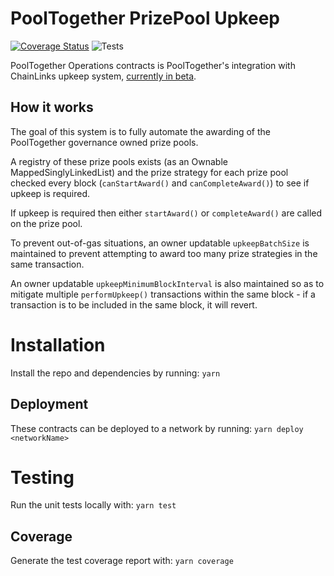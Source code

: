 # PoolTogether PrizePool Upkeep

[![Coverage Status](https://coveralls.io/repos/github/pooltogether/pooltogether-operations-contracts/badge.svg?branch=main)](https://coveralls.io/github/pooltogether/pooltogether-operations-contracts?branch=main)
![Tests](https://github.com/pooltogether/pooltogether-prizepool-upkeep/actions/workflows/main.yml/badge.svg)

PoolTogether Operations contracts is PoolTogether's integration with ChainLinks upkeep system, [currently in beta](https://docs.chain.link/docs/kovan-keeper-network-beta/).

## How it works

The goal of this system is to fully automate the awarding of the PoolTogether governance owned prize pools.

A registry of these prize pools exists (as an Ownable MappedSinglyLinkedList) and the prize strategy for each prize pool checked every block (`canStartAward()` and `canCompleteAward()`) to see if upkeep is required.

If upkeep is required then either `startAward()` or `completeAward()` are called on the prize pool. 

To prevent out-of-gas situations, an owner updatable `upkeepBatchSize` is maintained to prevent attempting to award too many prize strategies in the same transaction.

An owner updatable `upkeepMinimumBlockInterval` is also maintained so as to mitigate multiple `performUpkeep()` transactions within the same block - if a transaction is to be included in the same block, it will revert. 

# Installation
Install the repo and dependencies by running:
`yarn`

## Deployment
These contracts can be deployed to a network by running:
`yarn deploy <networkName>`

# Testing
Run the unit tests locally with:
`yarn test`

## Coverage
Generate the test coverage report with:
`yarn coverage`